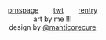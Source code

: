 <div align="center">
   <a href="https://en.pronouns.page/@witchberries">prnspage</a>ㅤㅤ <a href="https://x.com/witchberries">twt</a> ㅤㅤ<a href="https://rentry.co/goldenguns">rentry</a>
</div>

<div align="center">
    <img src="https://files.catbox.moe/swq84f.webp" alt="">
</div>

<div align="center">
   art by me !!!
</div>

<div align="center">
design by <a href="https://www.tumblr.com/manticorecure/781305103722364928/one-small-step-for-quag-one-giant-leap-for?source=share">@manticorecure</a>

